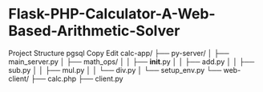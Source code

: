 # Flask-PHP-Calculator-A-Web-Based-Arithmetic-Solver

Project Structure
pgsql
Copy
Edit
calc-app/
├── py-server/
│   ├── main_server.py
│   ├── math_ops/
│   │   ├── __init__.py
│   │   ├── add.py
│   │   ├── sub.py
│   │   ├── mul.py
│   │   └── div.py
│   └── setup_env.py
└── web-client/
    ├── calc.php
    ├── client.py
